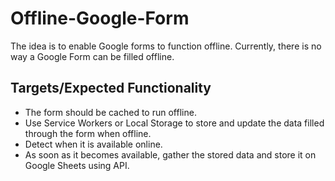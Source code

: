 # Offline-Google-Form

The idea is to enable Google forms to function offline. Currently, there is no way a Google Form can be filled offline.

## Targets/Expected Functionality

- The form should be cached to run offline.
- Use Service Workers or Local Storage to store and update the data filled through the form when offline.
- Detect when it is available online.
- As soon as it becomes available, gather the stored data and store it on Google Sheets using API.